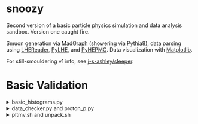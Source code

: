 # snoozy
Second version of a basic particle physics simulation and data analysis sandbox.
Version one caught fire.

Smuon generation via [MadGraph](https://madgraph.phys.ucl.ac.be) (showering via [Pythia8](https://pythia.org)), data parsing using [LHEReader](https://pypi.org/project/lhereader/), [PyLHE](https://pypi.org/project/pylhe), and [PyHEPMC](https://pypi.org/project/pyhepmc/).
Data visualization with [Matplotlib](https://matplotlib.org).

For still-smouldering v1 info, see [j-s-ashley/sleeper](https://github.com/j-s-ashley/sleeper).

# Basic Validation
<details>
<summary>basic_histograms.py</summary>

This [file](https://github.com/j-s-ashley/snoozy/blob/validation/basic_validation/basic_histograms.py) reads in the .hepmc file produced in a run and outputs histograms for the run's smuon pT, eta, and phi. 

Dependencies:

* pyhepmc
* matplotlib.pyplot
* numpy

As of November 2023, this is my primary "Did I do the thing?" checker. 

</details>

<details>
<summary>data_checker.py and proton_p.py</summary>

These files are useful for cross checks of data sets. 

[data_checker.py](https://github.com/j-s-ashley/snoozy/blob/validation/basic_validation/data_checker.py) calculates the pT, eta, and phi of signal smuons in a different way than basic_histograms.py. 

Of the files listed in this section, this one is the most likely to be broken.

Dependencies:

* pyhepmc
* numpy

[proton_p.py](https://github.com/j-s-ashley/snoozy/blob/validation/basic_validation/proton_p.py) calculates the center mass energy of the protons involved in the initial collision. This was originally used to confirm that the .hepmc file was providing data in units of MeV.

Dependencies:

* pyhepmc
* particle 
* numpy

</details>

<details>
<summary>pltmv.sh and unpack.sh</summary>

These bash scripts are pure quality of life improvements. I got tired of manually unpacking compressed files from each run and shuffling plots around. I'll probably end up replacing pltmv.sh with a more specific output line in the MadGraph generation process, but for now this works.

</details>
